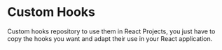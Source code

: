 # Custom Hooks

Custom hooks repository to use them in React Projects, you just have to copy the hooks you want and adapt their use in your React application.